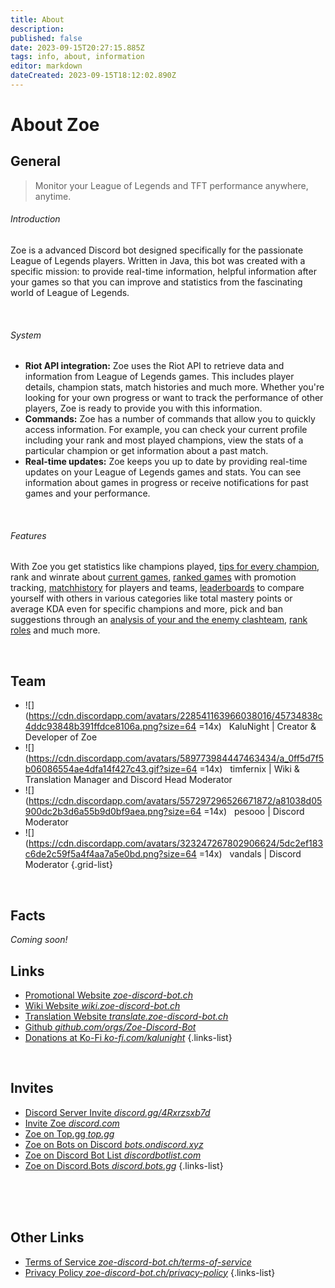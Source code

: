 ```yaml
---
title: About
description: 
published: false
date: 2023-09-15T20:27:15.885Z
tags: info, about, information
editor: markdown
dateCreated: 2023-09-15T18:12:02.890Z
---
```


# About Zoe

## General
> Monitor your League of Legends and TFT performance anywhere, anytime.

###### Introduction

Zoe is a advanced Discord bot designed specifically for the passionate League of Legends players. Written in Java, this bot was created with a specific mission: to provide real-time information, helpful information after your games so that you can improve and statistics from the fascinating world of League of Legends.

<br>

###### System
- **Riot API integration:** Zoe uses the Riot API to retrieve data and information from League of Legends games. This includes player details, champion stats, match histories and much more. Whether you're looking for your own progress or want to track the performance of other players, Zoe is ready to provide you with this information.
- **Commands:** Zoe has a number of commands that allow you to quickly access information. For example, you can check your current profile including your rank and most played champions, view the stats of a particular champion or get information about a past match.
- **Real-time updates:** Zoe keeps you up to date by providing real-time updates on your League of Legends games and stats. You can see information about games in progress or receive notifications for past games and your performance.

<br>

###### Features
With Zoe you get statistics like champions played, [tips for every champion](/en/features/champion-analysis), rank and winrate about [current games](/en/features/infoChannel), [ranked games](/en/features/rankChannel) with promotion tracking,  [matchhistory](/en/features/matchhistoryChannel) for players and teams, [leaderboards](/en/features/leaderboards) to compare yourself with others in various categories like total mastery points or average KDA even for specific champions and more, pick and ban suggestions through an [analysis of your and the enemy clashteam](/en/features/clashChannel), [rank roles](/en/features/rankroles) and much more. 

<br>

## Team

- ![](https://cdn.discordapp.com/avatars/228541163966038016/45734838c4ddc93848b391ffdce8106a.png?size=64 =14x)  &nbsp; KaluNight | Creator & Developer of Zoe
- ![](https://cdn.discordapp.com/avatars/589773984447463434/a_0ff5d7f5b06086554ae4dfa14f427c43.gif?size=64 =14x) &nbsp; timfernix | Wiki & Translation Manager and Discord Head Moderator
- ![](https://cdn.discordapp.com/avatars/557297296526671872/a81038d05900dc2b3d6a55b9d0bf9aea.png?size=64 =14x) &nbsp; pesooo | Discord Moderator
- ![](https://cdn.discordapp.com/avatars/323247267802906624/5dc2ef183c6de2c59f5a4f4aa7a5e0bd.png?size=64 =14x) &nbsp; vandals | Discord Moderator
{.grid-list}

<br>

## Facts
*Coming soon!*
<br>

## Links
- [<i class="mdi mdi-home"></i> Promotional Website *zoe-discord-bot.ch*](https://zoe-discord-bot.ch/)
- [<i class="mdi mdi-library"></i> Wiki Website *wiki.zoe-discord-bot.ch*](https://wiki.zoe-discord-bot.ch/en/home/)
- [<i class="mdi mdi-translate"></i> Translation Website *translate.zoe-discord-bot.ch*](https://translate.zoe-discord-bot.ch/)
- [<i class="mdi mdi-code-braces"></i> Github *github.com/orgs/Zoe-Discord-Bot*](https://github.com/orgs/Zoe-Discord-Bot/)
- [<i class="mdi mdi-gift"></i> Donations at Ko-Fi *ko-fi.com/kalunight*](https://ko-fi.com/kalunight)
{.links-list}

<br>

## Invites
- [Discord Server Invite *discord.gg/4Rxrzsxb7d*](https://discord.gg/4Rxrzsxb7d)
- [Invite Zoe *discord.com*](https://discord.com/oauth2/authorize?client_id=550737379460382752&scope=bot%20applications.commands&permissions=397553298512&response_type=code&redirect_uri=https%3A%2F%2Fzoe-discord-bot.ch%2FThanksYou.html)
- [Zoe on Top.gg *top.gg*](https://top.gg/bot/550737379460382752)
- [Zoe on Bots on Discord *bots.ondiscord.xyz*](https://bots.ondiscord.xyz/bots/550737379460382752)
- [Zoe on Discord Bot List *discordbotlist.com*](https://discordbotlist.com/bots/zoe)
- [Zoe on Discord.Bots *discord.bots.gg*](https://discord.bots.gg/bots/550737379460382752)
{.links-list}

<br><br><br>

## Other Links
- [<i class="mdi mdi-shield-check-outline"></i> Terms of Service *zoe-discord-bot.ch/terms-of-service*](https://zoe-discord-bot.ch/terms-of-service.html)
- [<i class="mdi mdi-shield-lock-outline"></i> Privacy Policy *zoe-discord-bot.ch/privacy-policy*](https://zoe-discord-bot.ch/privacy-policy.html)
{.links-list}


